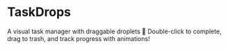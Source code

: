 # TaskDrops
A visual task manager with draggable droplets 🎯 Double-click to complete, drag to trash, and track progress with animations!
